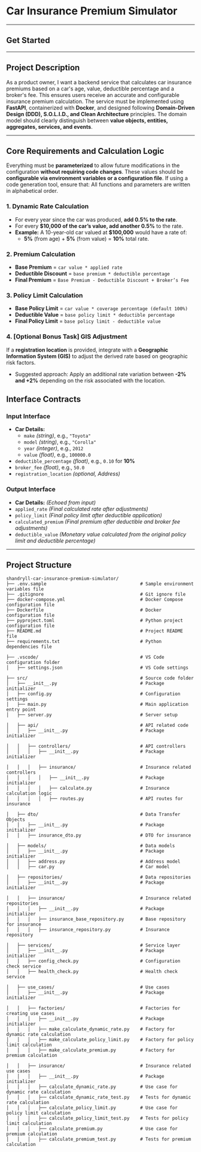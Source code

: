 # Car Insurance Premium Simulator

---

## Get Started

---

## Project Description

As a product owner, I want a backend service that calculates car insurance premiums based on a car's age, value, deductible percentage and a broker's fee. This ensures users receive an accurate and configurable insurance premium calculation. The service must be implemented using **FastAPI**, containerized with **Docker**, and designed following **Domain-Driven Design (DDD), S.O.L.I.D., and Clean Architecture** principles. The domain model should clearly distinguish between **value objects, entities, aggregates, services, and events**.

---

## Core Requirements and Calculation Logic

Everything must be **parameterized** to allow future modifications in the configuration **without requiring code changes**. These values should be **configurable via environment variables or a configuration file**. If using a code generation tool, ensure that: All functions and parameters are written in alphabetical order.

### 1. **Dynamic Rate Calculation**

- For every year since the car was produced, **add 0.5% to the rate**.
- For every **$10,000 of the car’s value, add another 0.5%** to the rate.
- **Example:** A 10-year-old car valued at **$100,000** would have a rate of:
  - **5%** (from age) + **5%** (from value) = **10%** total rate.

### 2. **Premium Calculation**

- **Base Premium** = `car value * applied rate`
- **Deductible Discount** = `base premium * deductible percentage`
- **Final Premium** = `Base Premium - Deductible Discount + Broker’s Fee`

### 3. **Policy Limit Calculation**

- **Base Policy Limit** = `car value * coverage percentage (default 100%)`
- **Deductible Value** = `base policy limit * deductible percentage`
- **Final Policy Limit** = `base policy limit - deductible value`

### 4. [Optional Bonus Task] GIS Adjustment

If a **registration location** is provided, integrate with a **Geographic Information System (GIS)** to adjust the derived rate based on geographic risk factors.

- Suggested approach: Apply an additional rate variation between **-2% and +2%** depending on the risk associated with the location.

## Interface Contracts

### **Input Interface**

- **Car Details:**
  - `make` _(string)_, e.g., `"Toyota"`
  - `model` _(string)_, e.g., `"Corolla"`
  - `year` _(integer)_, e.g., `2012`
  - `value` _(float)_, e.g., `100000.0`
- `deductible_percentage` _(float)_, e.g., `0.10` for **10%**
- `broker_fee` _(float)_, e.g., `50.0`
- `registration_location` _(optional, Address)_

### **Output Interface**

- **Car Details:** _(Echoed from input)_
- `applied_rate` _(Final calculated rate after adjustments)_
- `policy_limit` _(Final policy limit after deductible application)_
- `calculated_premium` _(Final premium after deductible and broker fee adjustments)_
- `deductible_value` _(Monetary value calculated from the original policy limit and deductible percentage)_

---

## Project Structure
```
shandryll-car-insurance-premium-simulator/
├── .env.sample                                   # Sample environment variables file
├── .gitignore                                    # Git ignore file
├── docker-compose.yml                            # Docker Compose configuration file
├── Dockerfile                                    # Docker configuration file
├── pyproject.toml                                # Python project configuration file
├── README.md                                     # Project README file
├── requirements.txt                              # Python dependencies file

├── .vscode/                                      # VS Code configuration folder
│   ├── settings.json                             # VS Code settings

├── src/                                          # Source code folder
│   ├── __init__.py                               # Package initializer
│   ├── config.py                                 # Configuration settings
│   ├── main.py                                   # Main application entry point
│   ├── server.py                                 # Server setup

│   ├── api/                                      # API related code
│   │   ├── __init__.py                           # Package initializer

│   │   ├── controllers/                          # API controllers
│   │   │   ├── __init__.py                       # Package initializer

│   │   │   ├── insurance/                        # Insurance related controllers
│   │   │   │   ├── __init__.py                   # Package initializer
│   │   │   │   ├── calculate.py                  # Insurance calculation logic
│   │   │   │   ├── routes.py                     # API routes for insurance

│   ├── dto/                                      # Data Transfer Objects
│   │   ├── __init__.py                           # Package initializer
│   │   ├── insurance_dto.py                      # DTO for insurance

│   ├── models/                                   # Data models
│   │   ├── __init__.py                           # Package initializer
│   │   ├── address.py                            # Address model
│   │   ├── car.py                                # Car model

│   ├── repositories/                             # Data repositories
│   │   ├── __init__.py                           # Package initializer

│   │   ├── insurance/                            # Insurance related repositories
│   │   │   ├── __init__.py                       # Package initializer
│   │   │   ├── insurance_base_repository.py      # Base repository for insurance
│   │   │   ├── insurance_repository.py           # Insurance repository

│   ├── services/                                 # Service layer
│   │   ├── __init__.py                           # Package initializer
│   │   ├── config_check.py                       # Configuration check service
│   │   ├── health_check.py                       # Health check service

│   ├── use_cases/                                # Use cases
│   │   ├── __init__.py                           # Package initializer

│   │   ├── factories/                            # Factories for creating use cases
│   │   │   ├── __init__.py                       # Package initializer
│   │   │   ├── make_calculate_dynamic_rate.py    # Factory for dynamic rate calculation
│   │   │   ├── make_calculate_policy_limit.py    # Factory for policy limit calculation
│   │   │   ├── make_calculate_premium.py         # Factory for premium calculation

│   │   ├── insurance/                            # Insurance related use cases
│   │   │   ├── __init__.py                       # Package initializer
│   │   │   ├── calculate_dynamic_rate.py         # Use case for dynamic rate calculation
│   │   │   ├── calculate_dynamic_rate_test.py    # Tests for dynamic rate calculation
│   │   │   ├── calculate_policy_limit.py         # Use case for policy limit calculation
│   │   │   ├── calculate_policy_limit_test.py    # Tests for policy limit calculation
│   │   │   ├── calculate_premium.py              # Use case for premium calculation
│   │   │   ├── calculate_premium_test.py         # Tests for premium calculation
```